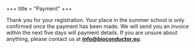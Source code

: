 +++
title = "Payment"
+++

Thank you for your registration.  Your place in the summer school is only confirmed once the payment has been made.  We will send you an invoice within the next five days will payment details.  If you are unsure about anything, please contact us at **info@bioconductor.eu**.

<!-- You can do this either via the Paypal "Add to cart" button below or via bank transfer.

Please ensure that you provide the name of the person attending CSAMA in the box below.  This will allow us to match payments and registrations, even if the payment is performed under another name or using an institutional account.  Then select the type of registration you require from the dropdown list.  As a reminder the categories of registration are listed below.  If you are unsure about anything, please contact us at **info@bioconductor.eu**.
-->
<!--
On the payment page please choose the yellow "PayPal check out" button even if you do not have a PayPal account.  You will be able to pay directly with a credit card on the next page.

If you are paying for multiple participants you can add each of them to the basket separately and then proceed with a single payment.

---

{{< feeTable >}}

---

<form target="paypal" action="https://www.paypal.com/cgi-bin/webscr" method="post">
<input type="hidden" name="cmd" value="_s-xclick">
<input type="hidden" name="hosted_button_id" value="3SHUUC3HSNARA">
<table>
<tr><td><input type="hidden" name="on0" value="Registration fees">Registration fees</td></tr><tr><td><select name="os0">
	<option value="Junior Researcher">Junior Researcher €960,00 EUR</option>
	<option value="Academic/Non-profit">Academic/Non-profit €1.300,00 EUR</option>
	<option value="Industry">Industry €2.250,00 EUR</option>
</select> </td></tr>
<tr><td><input type="hidden" name="on1" value="Participant Name and Last Name">Participant Name and Last Name</td></tr><tr><td><input type="text" name="os1" maxlength="200"></td></tr>
<tr><td><input type="hidden" name="on2" value="Contact email">Contact email</td></tr><tr><td><input type="text" name="os2" maxlength="200"></td></tr>
</table>
<input type="hidden" name="currency_code" value="EUR">
<input type="image" src="https://www.paypalobjects.com/en_US/i/btn/btn_cart_SM.gif" border="0" name="submit" alt="PayPal - The safer, easier way to pay online!">
<img alt="" border="0" src="https://www.paypalobjects.com/en_US/i/scr/pixel.gif" width="1" height="1">
</form>
-->